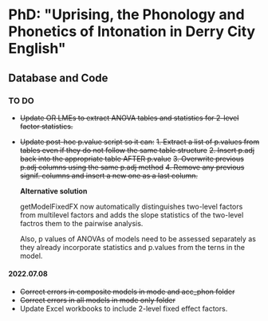 # PhD: "Uprising, the Phonology and Phonetics of Intonation in Derry City English"
## Database and Code

### TO DO

* ~~Update OR LMEs to extract ANOVA tables and statistics for 2-level factor statistics.~~
* ~~Update post-hoc p.value script so it can:~~
  ~~1. Extract a list of p.values from tables even if they do not follow the same table structure~~
  ~~2. Insert p.adj back into the appropriate table AFTER p.value~~
  ~~3. Overwrite previous p.adj columns using the same p.adj method~~
  ~~4. Remove any previous signif. columns and insert a new one as a last column.~~

    **Alternative solution**
    
    getModelFixedFX now automatically distinguishes two-level factors from multilevel factors and adds the slope statistics of the two-level factros them to the pairwise analysis.
    
    Also, p values of ANOVAs of models need to be assessed separately as they already incorporate statistics and p.values from the terns in the model.


#### 2022.07.08

* ~~Correct errors in composite models in mode and acc_phon folder~~
* ~~Correct errors in all models in mode only folder~~
* Update Excel workbooks to include 2-level fixed effect factors.
